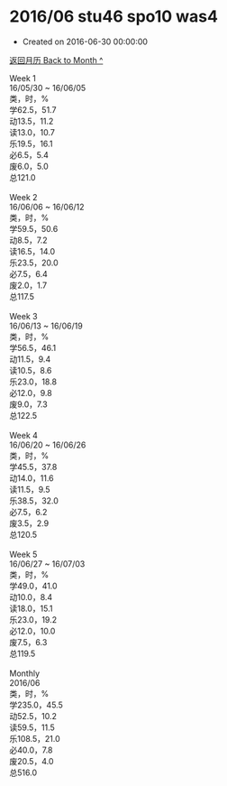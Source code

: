 # 2016/06 stu46 spo10 was4

- Created on 2016-06-30 00:00:00

[返回月历 Back to Month ^](/lifelogs/2016/06/index.md)
<br/><div>Week 1</div><div>16/05/30 ~ 16/06/05</div><div>类，时，%</div><div>学62.5，51.7</div><div>动13.5，11.2</div><div>读13.0，10.7</div><div>乐19.5，16.1</div><div>必6.5，5.4</div><div>废6.0，5.0</div><div>总121.0</div><div><br/></div><div>Week 2</div><div>16/06/06 ~ 16/06/12</div><div>类，时，%</div><div>学59.5，50.6</div><div>动8.5，7.2</div><div>读16.5，14.0</div><div>乐23.5，20.0</div><div>必7.5，6.4</div><div>废2.0，1.7</div><div>总117.5</div><div><br/></div><div>Week 3</div><div>16/06/13 ~ 16/06/19</div><div>类，时，%</div><div>学56.5，46.1</div><div>动11.5，9.4</div><div>读10.5，8.6</div><div>乐23.0，18.8</div><div>必12.0，9.8</div><div>废9.0，7.3</div><div>总122.5</div><div><br/></div><div>Week 4</div><div>16/06/20 ~ 16/06/26</div><div>类，时，%</div><div>学45.5，37.8</div><div>动14.0，11.6</div><div>读11.5，9.5</div><div>乐38.5，32.0</div><div>必7.5，6.2</div><div>废3.5，2.9</div><div>总120.5</div><div><br/></div><div>Week 5</div><div>16/06/27 ~ 16/07/03</div><div>类，时，%</div><div>学49.0，41.0</div><div>动10.0，8.4</div><div>读18.0，15.1</div><div>乐23.0，19.2</div><div>必12.0，10.0</div><div>废7.5，6.3</div><div>总119.5</div><div><br/></div><div>Monthly</div><div>2016/06</div><div>类，时，%</div><div>学235.0，45.5</div><div>动52.5，10.2</div><div>读59.5，11.5</div><div>乐108.5，21.0</div><div>必40.0，7.8</div><div>废20.5，4.0</div><div>总516.0</div>
